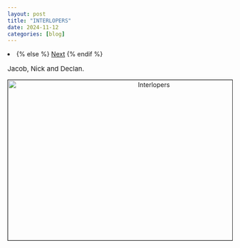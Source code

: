 ```yaml
---
layout: post
title: "INTERLOPERS"
date: 2024-11-12
categories: [blog]
---
```

   <li>
        {% else %}
          <a href="{{ site.baseurl }}/blog">Next</a> <!-- Link to blog index-->
        {% endif %}
      </li>
<p style="font-size:15px">
Jacob, Nick and Declan.
<br>
<div id="ftr-container" style="text-align: center;"><img src="{{ site.baseurl }}/images/assets/int.jpg" alt="Interlopers" border="1" width="640" height="360">
  </div>

</p>
